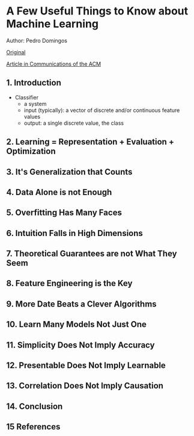 # A Few Useful Things to Know about Machine Learning

Author: Pedro Domingos

[Original](https://tinyurl.com/y4fz3jja)

[Article in Communications of the ACM](https://tinyurl.com/kcd5ztd)


## 1. Introduction

+ Classifier
  + a system
  + input (typically): a vector of discrete and/or continuous feature values
  + output: a single discrete value, the class

## 2. Learning = Representation + Evaluation + Optimization




## 3. It's Generalization that Counts



## 4. Data Alone is not Enough




## 5. Overfitting Has Many Faces




## 6. Intuition Falls in High Dimensions





## 7. Theoretical Guarantees are not What They Seem




## 8. Feature Engineering is the Key




## 9. More Date Beats a Clever Algorithms




## 10. Learn Many Models Not Just One




## 11. Simplicity Does Not Imply Accuracy




## 12. Presentable Does Not Imply Learnable




## 13. Correlation Does Not Imply Causation



## 14. Conclusion 



## 15 References





